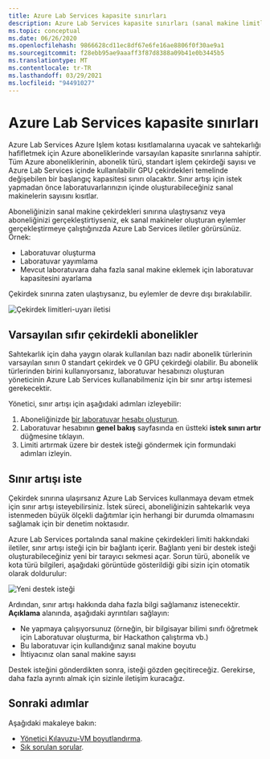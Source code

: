 ```yaml
---
title: Azure Lab Services kapasite sınırları
description: Azure Lab Services kapasite sınırları (sanal makine limitleri) hakkında bilgi edinin.
ms.topic: conceptual
ms.date: 06/26/2020
ms.openlocfilehash: 9866628cd11ec8df67e6fe16ae8806f0f30ae9a1
ms.sourcegitcommit: f28ebb95ae9aaaff3f87d8388a09b41e0b3445b5
ms.translationtype: MT
ms.contentlocale: tr-TR
ms.lasthandoff: 03/29/2021
ms.locfileid: "94491027"
---
```

# <a name="capacity-limits-in-azure-lab-services"></a>Azure Lab Services kapasite sınırları
Azure Lab Services Azure Işlem kotası kısıtlamalarına uyacak ve sahtekarlığı hafifletmek için Azure aboneliklerinde varsayılan kapasite sınırlarına sahiptir. Tüm Azure aboneliklerinin, abonelik türü, standart işlem çekirdeği sayısı ve Azure Lab Services içinde kullanılabilir GPU çekirdekleri temelinde değişebilen bir başlangıç kapasitesi sınırı olacaktır. Sınır artışı için istek yapmadan önce laboratuvarlarınızın içinde oluşturabileceğiniz sanal makinelerin sayısını kısıtlar.  

Aboneliğinizin sanal makine çekirdekleri sınırına ulaştıysanız veya aboneliğinizi gerçekleştirtiyseniz, ek sanal makineler oluşturan eylemler gerçekleştirmeye çalıştığınızda Azure Lab Services iletiler görürsünüz. Örnek: 

- Laboratuvar oluşturma
- Laboratuvar yayımlama
- Mevcut laboratuvara daha fazla sanal makine eklemek için laboratuvar kapasitesini ayarlama

Çekirdek sınırına zaten ulaştıysanız, bu eylemler de devre dışı bırakılabilir. 

![Çekirdek limitleri-uyarı iletisi](./media/capacity-limits/warning-message.png)

## <a name="subscriptions-with-default-limit-of-zero-cores"></a>Varsayılan sıfır çekirdekli abonelikler
Sahtekarlık için daha yaygın olarak kullanılan bazı nadir abonelik türlerinin varsayılan sınırı 0 standart çekirdek ve 0 GPU çekirdeği olabilir. Bu abonelik türlerinden birini kullanıyorsanız, laboratuvar hesabınızı oluşturan yöneticinin Azure Lab Services kullanabilmeniz için bir sınır artışı istemesi gerekecektir. 

Yönetici, sınır artışı için aşağıdaki adımları izleyebilir:  

1.  Aboneliğinizde [bir laboratuvar hesabı oluşturun](tutorial-setup-lab-account.md).
2.  Laboratuvar hesabının **genel bakış** sayfasında en üstteki **istek sınırı artır** düğmesine tıklayın. 
3.  Limiti artırmak üzere bir destek isteği göndermek için formundaki adımları izleyin.

## <a name="request-a-limit-increase"></a>Sınır artışı iste
Çekirdek sınırına ulaşırsanız Azure Lab Services kullanmaya devam etmek için sınır artışı isteyebilirsiniz. İstek süreci, aboneliğinizin sahtekarlık veya istenmeden büyük ölçekli dağıtımlar için herhangi bir durumda olmamasını sağlamak için bir denetim noktasıdır.

Azure Lab Services portalında sanal makine çekirdekleri limiti hakkındaki iletiler, sınır artışı isteği için bir bağlantı içerir. Bağlantı yeni bir destek isteği oluşturabileceğiniz yeni bir tarayıcı sekmesi açar. Sorun türü, abonelik ve kota türü bilgileri, aşağıdaki görüntüde gösterildiği gibi sizin için otomatik olarak doldurulur: 

![Yeni destek isteği](./media/capacity-limits/new-support-request.png)


Ardından, sınır artışı hakkında daha fazla bilgi sağlamanız istenecektir. **Açıklama** alanında, aşağıdaki ayrıntıları sağlayın:

- Ne yapmaya çalışıyorsunuz (örneğin, bir bilgisayar bilimi sınıfı öğretmek için Laboratuvar oluşturma, bir Hackathon çalıştırma vb.)
- Bu laboratuvar için kullandığınız sanal makine boyutu
- İhtiyacınız olan sanal makine sayısı

Destek isteğini gönderdikten sonra, isteği gözden geçitireceğiz. Gerekirse, daha fazla ayrıntı almak için sizinle iletişim kuracağız. 

## <a name="next-steps"></a>Sonraki adımlar
Aşağıdaki makaleye bakın:
- [Yönetici Kılavuzu-VM boyutlandırma](administrator-guide.md#vm-sizing).
- [Sık sorulan sorular](classroom-labs-faq.md).